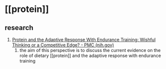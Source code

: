 # [[protein]]
## research
1. [Protein and the Adaptive Response With Endurance Training: Wishful Thinking or a Competitive Edge? - PMC (nih.gov)](https://www.ncbi.nlm.nih.gov/pmc/articles/PMC5974122/)
	1. the aim of this perspective is to discuss the current evidence on the role of dietary [[protein]] and the adaptive response with endurance training